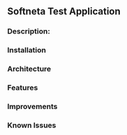 ## Softneta Test Application

### Description: 

### Installation

### Architecture

### Features

### Improvements

### Known Issues